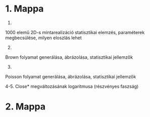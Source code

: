 # 1. Mappa
1.
1000 elemű 2D-s mintarealizáció
statisztikai elemzés, paraméterek megbecsülése, milyen eloszlás lehet

2.
Brown folyamat generálása, ábrázolása, statisztikai jellemzők

3.
Poisson folyamat generálása, ábrázolása, statisztikai jellemzők

4-5.
Close* megváltozásának logaritmusa (részvényes faszság)

# 2. Mappa
